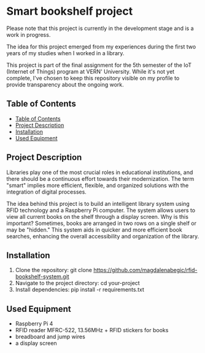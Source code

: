 # Smart bookshelf project

Please note that this project is currently in the development stage and is a work in progress. 

The idea for this project emerged from my experiences during the first two years of my studies when I worked in a library. 

This project is part of the final assignment for the 5th semester of the IoT (Internet of Things) program at VERN' University. While it's not yet complete, I've chosen to keep this repository visible on my profile to provide transparency about the ongoing work.
 
 ## Table of Contents
- [Table of Contents](#table-of-contents)
- [Project Description](#project-description)
- [Installation](#installation)
- [Used Equipment](#used-equipment)


## Project Description

Libraries play one of the most crucial roles in educational institutions, and there should be a continuous effort towards their modernization. The term "smart" implies more efficient, flexible, and organized solutions with the integration of digital processes.

The idea behind this project is to build an intelligent library system using RFID technology and a Raspberry Pi computer. The system allows users to view all current books on the shelf through a display screen. Why is this important? Sometimes, books are arranged in two rows on a single shelf or may be "hidden." This system aids in quicker and more efficient book searches, enhancing the overall accessibility and organization of the library.

## Installation

1. Clone the repository:
   git clone https://github.com/magdalenabegic/rfid-bookshelf-system.git
2. Navigate to the project directory:
    cd your-project
3. Install dependencies:
    pip install -r requirements.txt

## Used Equipment

- Raspberry Pi 4
- RFID reader MFRC-522, 13.56MHz + RFID stickers for books
- breadboard and jump wires
- a display screen
